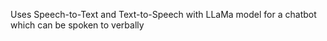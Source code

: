 Uses Speech-to-Text and Text-to-Speech with LLaMa model for a chatbot which can be spoken to verbally
